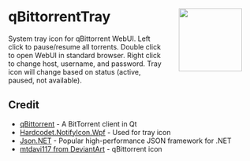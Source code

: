 # qBittorrentTray <img align="right" src="qBittorrentTray/Resources/qb.ico" width="128" style="margin:0px 30px">
System tray icon for qBittorrent WebUI. Left click to pause/resume all torrents. Double click to open WebUI in standard browser. Right click to change host, username, and password. Tray icon will change based on status (active, paused, not available).

## Credit
* [qBittorrent](https://github.com/qbittorrent/qBittorrent) - A BitTorrent client in Qt
* [Hardcodet.NotifyIcon.Wpf](http://www.hardcodet.net/wpf-notifyicon) - Used for tray icon
* [Json.NET](https://www.newtonsoft.com/json) - Popular high-performance JSON framework for .NET
* [mtdavi117 from DeviantArt](https://mtdavi117.deviantart.com/art/qBittorrent-Token-Theme-310178652) - qBittorrent icon

